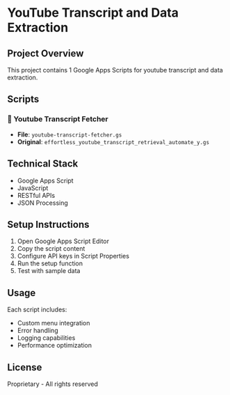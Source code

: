 # YouTube Transcript and Data Extraction

## Project Overview
This project contains 1 Google Apps Scripts for youtube transcript and data extraction.

## Scripts

### 📄 Youtube Transcript Fetcher
- **File**: `youtube-transcript-fetcher.gs`
- **Original**: `effortless_youtube_transcript_retrieval_automate_y.gs`


## Technical Stack
- Google Apps Script
- JavaScript
- RESTful APIs
- JSON Processing

## Setup Instructions
1. Open Google Apps Script Editor
2. Copy the script content
3. Configure API keys in Script Properties
4. Run the setup function
5. Test with sample data

## Usage
Each script includes:
- Custom menu integration
- Error handling
- Logging capabilities
- Performance optimization

## License
Proprietary - All rights reserved

